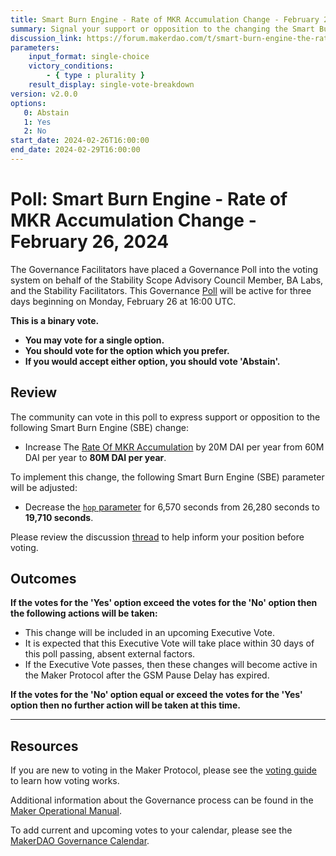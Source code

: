 ```yaml
---
title: Smart Burn Engine - Rate of MKR Accumulation Change - February 26, 2024
summary: Signal your support or opposition to the changing the Smart Burn Engine Rate of MKR Accumulation
discussion_link: https://forum.makerdao.com/t/smart-burn-engine-the-rate-of-mkr-accumulation-reconfiguration-and-transaction-analysis-parameter-reconfiguration-update-5/23737
parameters:
    input_format: single-choice
    victory_conditions:
        - { type : plurality }
    result_display: single-vote-breakdown
version: v2.0.0
options:
   0: Abstain
   1: Yes
   2: No
start_date: 2024-02-26T16:00:00
end_date: 2024-02-29T16:00:00
---
```

# Poll: Smart Burn Engine - Rate of MKR Accumulation Change - February 26, 2024

The Governance Facilitators have placed a Governance Poll into the voting system on behalf of the Stability Scope Advisory Council Member, BA Labs, and the Stability Facilitators. This Governance [Poll](https://manual.makerdao.com/governance/governance-cycle/weekly-governance-cycle#weekly-governance-cycle-definitions-mip16c1) will be active for three days beginning on Monday, February 26 at 16:00 UTC.

**This is a binary vote.**
- **You may vote for a single option.**
- **You should vote for the option which you prefer.**
- **If you would accept either option, you should vote 'Abstain'.**

## Review

The community can vote in this poll to express support or opposition to the following Smart Burn Engine (SBE) change:

- Increase The [Rate Of MKR Accumulation](https://mips.makerdao.com/mips/details/MIP104#9-1-2a) by 20M DAI per year from 60M DAI per year to **80M DAI per year**.

To implement this change, the following Smart Burn Engine (SBE) parameter will be adjusted:

- Decrease the [`hop` parameter](https://mips.makerdao.com/mips/details/MIP104#9-1-3-1a) for 6,570 seconds from 26,280 seconds to **19,710 seconds**.

Please review the discussion [thread](https://forum.makerdao.com/t/smart-burn-engine-the-rate-of-mkr-accumulation-reconfiguration-and-transaction-analysis-parameter-reconfiguration-update-5/23737) to help inform your position before voting.

## Outcomes

**If the votes for the 'Yes' option exceed the votes for the 'No' option then the following actions will be taken:**

* This change will be included in an upcoming Executive Vote.
* It is expected that this Executive Vote will take place within 30 days of this poll passing, absent external factors.
* If the Executive Vote passes, then these changes will become active in the Maker Protocol after the GSM Pause Delay has expired.

**If the votes for the 'No' option equal or exceed the votes for the 'Yes' option then no further action will be taken at this time.**

---

## Resources

If you are new to voting in the Maker Protocol, please see the [voting guide](https://manual.makerdao.com/governance/voting-in-makerdao/on-chain-governance) to learn how voting works.

Additional information about the Governance process can be found in the [Maker Operational Manual](https://manual.makerdao.com).

To add current and upcoming votes to your calendar, please see the [MakerDAO Governance Calendar](https://manual.makerdao.com/makerdao/calendars/governance-calendar).